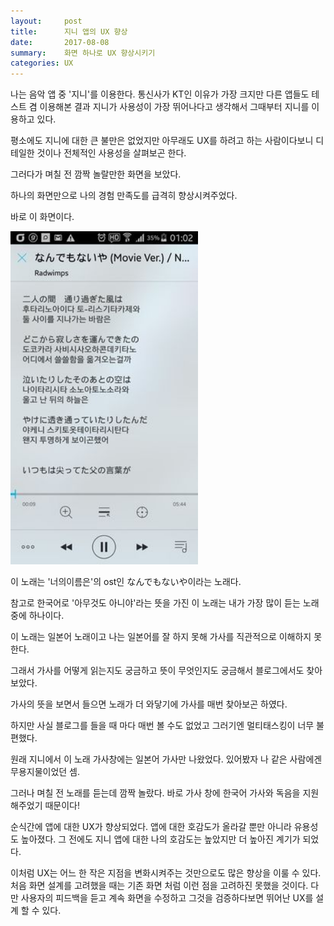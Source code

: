 ```yaml
---
layout:     post
title:      지니 앱의 UX 향상 
date:       2017-08-08
summary:    화면 하나로 UX 향상시키기
categories: UX
---
```


나는 음악 앱 중 '지니'를 이용한다. 
통신사가 KT인 이유가 가장 크지만 다른 앱들도 테스트 겸 이용해본 결과 지니가 사용성이 가장 뛰어나다고 생각해서 그때부터 지니를 이용하고 있다.

평소에도 지니에 대한 큰 불만은 없었지만 아무래도 UX를 하려고 하는 사람이다보니 디테일한 것이나 전체적인 사용성을 살펴보곤 한다.

그러다가 며칠 전 깜짝 놀랄만한 화면을 보았다. 

하나의 화면만으로 나의 경험 만족도를 급격히 향상시켜주었다.

바로 이 화면이다.

<img src ="/images/genie-ux.jpg" alt ="alt text" width="300" height=""/>

<br>

이 노래는 '너의이름은'의 ost인 なんでもないや이라는 노래다. 

참고로 한국어로 '아무것도 아니야'라는 뜻을 가진 이 노래는 내가 가장 많이 듣는 노래 중에 하나이다.

이 노래는 일본어 노래이고 나는 일본어를 잘 하지 못해 가사를 직관적으로 이해하지 못한다. 

그래서 가사를 어떻게 읽는지도 궁금하고 뜻이 무엇인지도 궁금해서 블로그에서도 찾아보았다. 

가사의 뜻을 보면서 들으면 노래가 더 와닿기에 가사를 매번 찾아보곤 하였다. 

하지만 사실 블로그를 들을 때 마다 매번 볼 수도 없었고 그러기엔 멀티태스킹이 너무 불편했다.

원래 지니에서 이 노래 가사창에는 일본어 가사만 나왔었다. 있어봤자 나 같은 사람에겐 무용지물이었던 셈.

그러나 며칠 전 노래를 듣는데 깜짝 놀랐다. 바로 가사 창에 한국어 가사와 독음을 지원해주었기 때문이다!

순식간에 앱에 대한 UX가 향상되었다. 앱에 대한 호감도가 올라갈 뿐만 아니라 유용성도 높아졌다.
그 전에도 지니 앱에 대한 나의 호감도는 높았지만 더 높아진 계기가 되었다.


이처럼 UX는 어느 한 작은 지점을 변화시켜주는 것만으로도 많은 향상을 이룰 수 있다.
처음 화면 설계를 고려했을 때는 기존 화면 처럼 이런 점을 고려하진 못했을 것이다.
다만 사용자의 피드백을 듣고 계속 화면을 수정하고 그것을 검증하다보면 뛰어난 UX를 설계 할 수 있다.
